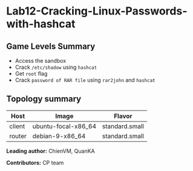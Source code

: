 # Lab12-Cracking-Linux-Passwords-with-hashcat

## Game Levels Summary
- Access the sandbox
- Crack `/etc/shadow` using `hashcat`
- Get `root` flag 
- Crack `password of RAR file` using `rar2john` and `hashcat`

## Topology summary
|Host|Image|Flavor|
|-|-|-|
|client|ubuntu-focal-x86_64|standard.small|
|router|debian-9-x86_64|standard.small|

**Leading author:** ChienVM, QuanKA

**Contributors:** CP team

